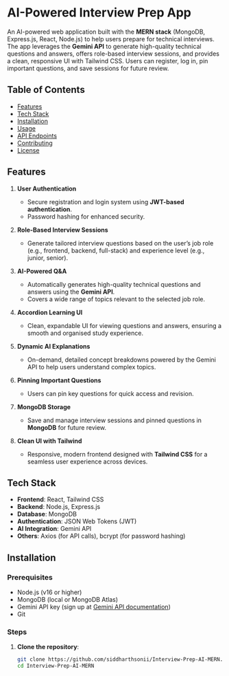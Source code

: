 # AI-Powered Interview Prep App

An AI-powered web application built with the **MERN stack** (MongoDB, Express.js, React, Node.js) to help users prepare for technical interviews. The app leverages the **Gemini API** to generate high-quality technical questions and answers, offers role-based interview sessions, and provides a clean, responsive UI with Tailwind CSS. Users can register, log in, pin important questions, and save sessions for future review.

## Table of Contents
- [Features](#features)
- [Tech Stack](#tech-stack)
- [Installation](#installation)
- [Usage](#usage)
- [API Endpoints](#api-endpoints)
- [Contributing](#contributing)
- [License](#license)

## Features
1. **User Authentication**
   - Secure registration and login system using **JWT-based authentication**.
   - Password hashing for enhanced security.

2. **Role-Based Interview Sessions**
   - Generate tailored interview questions based on the user’s job role (e.g., frontend, backend, full-stack) and experience level (e.g., junior, senior).

3. **AI-Powered Q&A**
   - Automatically generates high-quality technical questions and answers using the **Gemini API**.
   - Covers a wide range of topics relevant to the selected job role.

4. **Accordion Learning UI**
   - Clean, expandable UI for viewing questions and answers, ensuring a smooth and organised study experience.

5. **Dynamic AI Explanations**
   - On-demand, detailed concept breakdowns powered by the Gemini API to help users understand complex topics.

6. **Pinning Important Questions**
   - Users can pin key questions for quick access and revision.

7. **MongoDB Storage**
   - Save and manage interview sessions and pinned questions in **MongoDB** for future review.

8. **Clean UI with Tailwind**
   - Responsive, modern frontend designed with **Tailwind CSS** for a seamless user experience across devices.

## Tech Stack
- **Frontend**: React, Tailwind CSS
- **Backend**: Node.js, Express.js
- **Database**: MongoDB
- **Authentication**: JSON Web Tokens (JWT)
- **AI Integration**: Gemini API
- **Others**: Axios (for API calls), bcrypt (for password hashing)

## Installation

### Prerequisites
- Node.js (v16 or higher)
- MongoDB (local or MongoDB Atlas)
- Gemini API key (sign up at [Gemini API documentation](https://example.com/gemini-api))
- Git

### Steps
1. **Clone the repository**:
   ```bash
   git clone https://github.com/siddharthsonii/Interview-Prep-AI-MERN.git
   cd Interview-Prep-AI-MERN
